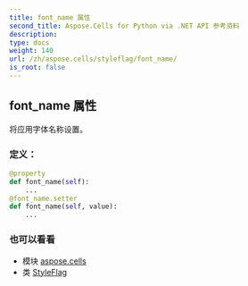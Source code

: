 ```yaml
---
title: font_name 属性
second_title: Aspose.Cells for Python via .NET API 参考资料
description:
type: docs
weight: 140
url: /zh/aspose.cells/styleflag/font_name/
is_root: false
---
```

## font_name 属性

将应用字体名称设置。
### 定义：
```python
@property
def font_name(self):
    ...
@font_name.setter
def font_name(self, value):
    ...
```

### 也可以看看
* 模块 [aspose.cells](../../)
* 类 [StyleFlag](/cells/python-net/zh/aspose.cells/styleflag)
